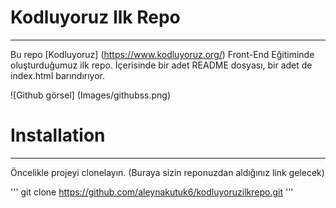 # Kodluyoruz Ilk Repo
---------------------------------------------

Bu repo [Kodluyoruz] (https://www.kodluyoruz.org/) Front-End Eğitiminde oluşturduğumuz ilk repo. İçerisinde bir adet README dosyası, bir adet de index.html barındırıyor.

![Github görsel] (Images/githubss.png)

# Installation
-----------------------------------
Öncelikle projeyi clonelayın. (Buraya sizin reponuzdan aldığınız link gelecek)

'''
git clone https://github.com/aleynakutuk6/kodluyoruzilkrepo.git
'''
